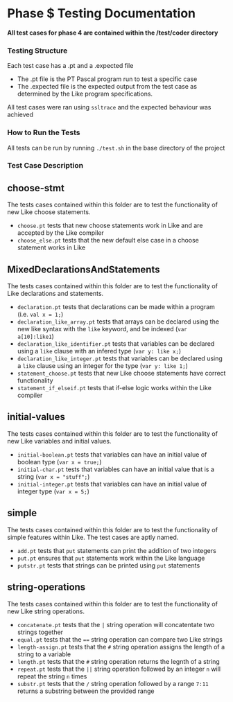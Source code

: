 # Phase $ Testing Documentation

**All test cases for phase 4 are contained within the /test/coder directory**

### Testing Structure
Each test case has a .pt and a .expected file
* The .pt file is the PT Pascal program run to test a specific case
* The .expected file is the expected output from the test case as
determined by the Like program specifications.

All test cases were ran using `ssltrace` and the expected behaviour
was achieved

### How to Run the Tests
All tests can be run by running `./test.sh` in the base directory of the 
project

### Test Case Description

## choose-stmt
The tests cases contained within this folder are to test the functionality
of new Like choose statements.
* `choose.pt` tests that new choose statements work in Like and are accepted
by the Like compiler
* `choose_else.pt` tests that the new default else case in a choose statement
works in Like

## MixedDeclarationsAndStatements
The tests cases contained within this folder are to test the functionality 
of Like declarations and statements.
* `declaration.pt` tests that declarations can be made within a program
(i.e. `val x = 1;`)
* `declaration_like_array.pt` tests that arrays can be declared using the
new like syntax with the `like` keyword, and be indexed (`var a[10]:like1`)
* `declaration_like_identifier.pt` tests that variables can be declared
using a `like` clause with an infered type (`var y: like x;`)
* `declaration_like_integer.pt` tests that variables can be declared
using a `like` clause using an integer for the type (`var y: like 1;`)
* `statement_choose.pt` tests that new Like choose statements have
correct functionality
* `statement_if_elseif.pt` tests that if-else logic works within the Like
compiler

## initial-values
The tests cases contained within this folder are to test the functionality
of new Like variables and initial values.
* `initial-boolean.pt` tests that variables can have an initial value of
boolean type (`var x = true;`)
* `initial-char.pt` tests that variables can have an initial value that
is a string (`var x = "stuff";`)
* `initial-integer.pt` tests that variables can have an initial value of
integer type (`var x = 5;`)

## simple
The tests cases contained within this folder are to test the functionality
of simple features within Like. The test cases are aptly named.
* `add.pt` tests that `put` statements can print the addition of two integers
* `put.pt` ensures that `put` statements work within the Like language
* `putstr.pt` tests that strings can be printed using `put` statements

## string-operations
The tests cases contained within this folder are to test the functionality of
new Like string operations.
* `concatenate.pt` tests that the `|` string operation will concatentate two
strings together
* `equal.pt` tests that the `==` string operation can compare two Like strings
* `length-assign.pt` tests that the `#` string operation assigns the length of
a string to a variable
* `length.pt` tests that the `#` string operation returns the legnth of a string
* `repeat.pt` tests that the `||` string operation followed by an integer `n` will
repeat the string `n` times
* `substr.pt` tests that the `/` string operation followed by a range `7:11`
returns a substring between the provided range